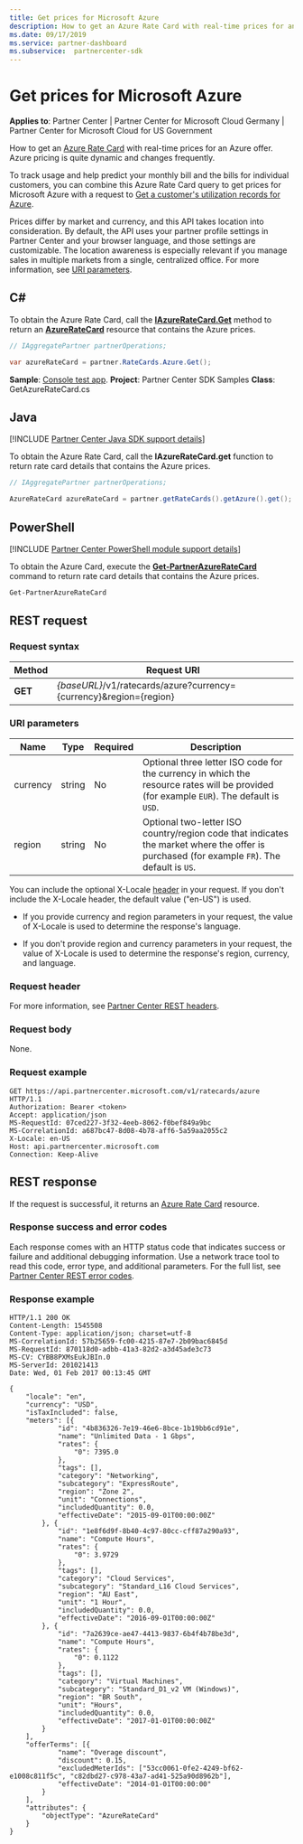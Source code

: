 ```yaml
---
title: Get prices for Microsoft Azure
description: How to get an Azure Rate Card with real-time prices for an Azure offer. Azure pricing is quite dynamic and changes frequently.
ms.date: 09/17/2019
ms.service: partner-dashboard
ms.subservice:  partnercenter-sdk
---
```


# Get prices for Microsoft Azure

**Applies to**: Partner Center | Partner Center for Microsoft Cloud Germany | Partner Center for Microsoft Cloud for US Government

How to get an [Azure Rate Card](azure-rate-card-resources.md) with real-time prices for an Azure offer. Azure pricing is quite dynamic and changes frequently.

To track usage and help predict your monthly bill and the bills for individual customers, you can combine this Azure Rate Card query to get prices for Microsoft Azure with a request to [Get a customer's utilization records for Azure](get-a-customer-s-utilization-record-for-azure.md).

Prices differ by market and currency, and this API takes location into consideration. By default, the API uses your partner profile settings in Partner Center and your browser language, and those settings are customizable. The location awareness is especially relevant if you manage sales in multiple markets from a single, centralized office. For more information, see [URI parameters](#uri-parameters).

## C\#

To obtain the Azure Rate Card, call the [**IAzureRateCard.Get**](/dotnet/api/microsoft.store.partnercenter.ratecards.iazureratecard.get) method to return an [**AzureRateCard**](/dotnet/api/microsoft.store.partnercenter.models.ratecards.azureratecard) resource that contains the Azure prices.

```csharp
// IAggregatePartner partnerOperations;

var azureRateCard = partner.RateCards.Azure.Get();
```

**Sample**: [Console test app](console-test-app.md). **Project**: Partner Center SDK Samples **Class**: GetAzureRateCard.cs

## Java

[!INCLUDE [Partner Center Java SDK support details](../includes/java-sdk-support.md)]

To obtain the Azure Rate Card, call the **IAzureRateCard.get** function to return rate card details that contains the Azure prices.

```java
// IAggregatePartner partnerOperations;

AzureRateCard azureRateCard = partner.getRateCards().getAzure().get();
```

## PowerShell

[!INCLUDE [Partner Center PowerShell module support details](../includes/powershell-module-support.md)]

To obtain the Azure Card, execute the [**Get-PartnerAzureRateCard**](https://github.com/Microsoft/Partner-Center-PowerShell/blob/master/docs/help/Get-PartnerAzureRateCard.md) command to return rate card details that contains the Azure prices.

```powershell
Get-PartnerAzureRateCard
```

## REST request

### Request syntax

| Method  | Request URI                                                        |
|---------|--------------------------------------------------------------------|
| **GET** | *{baseURL}*/v1/ratecards/azure?currency={currency}&region={region} |

### URI parameters

| Name     | Type   | Required | Description                                                                                                                                                                               |
|----------|--------|----------|-------------------------------------------------------------------------------------------------------------------------------------------------------------------------------------------|
| currency | string | No       | Optional three letter ISO code for the currency in which the resource rates will be provided (for example `EUR`). The default is `USD`. |
| region   | string | No       | Optional two-letter ISO country/region code that indicates the market where the offer is purchased (for example `FR`). The default is `US`.        |

You can include the optional X-Locale [header](headers.md#rest-request-headers) in your request. If you don't include the X-Locale header, the default value ("en-US") is used.

- If you provide currency and region parameters in your request, the value of X-Locale is used to determine the response's language.

- If you don't provide region and currency parameters in your request, the value of X-Locale is used to determine the response's region, currency, and language.

### Request header

For more information, see [Partner Center REST headers](headers.md).

### Request body

None.

### Request example

```http
GET https://api.partnercenter.microsoft.com/v1/ratecards/azure HTTP/1.1
Authorization: Bearer <token>
Accept: application/json
MS-RequestId: 07ced227-3f32-4eeb-8062-f0bef849a9bc
MS-CorrelationId: a687bc47-8d08-4b78-aff6-5a59aa2055c2
X-Locale: en-US
Host: api.partnercenter.microsoft.com
Connection: Keep-Alive
```

## REST response

If the request is successful, it returns an [Azure Rate Card](azure-rate-card-resources.md) resource.

### Response success and error codes

Each response comes with an HTTP status code that indicates success or failure and additional debugging information. Use a network trace tool to read this code, error type, and additional parameters. For the full list, see [Partner Center REST error codes](error-codes.md).

### Response example

```http
HTTP/1.1 200 OK
Content-Length: 1545508
Content-Type: application/json; charset=utf-8
MS-CorrelationId: 57b25659-fc00-4215-87e7-2b09bac6845d
MS-RequestId: 870118d0-adbb-41a3-82d2-a3d45ade3c73
MS-CV: CYBB8PXMsEukJBIn.0
MS-ServerId: 201021413
Date: Wed, 01 Feb 2017 00:13:45 GMT

{
    "locale": "en",
    "currency": "USD",
    "isTaxIncluded": false,
    "meters": [{
            "id": "4b836326-7e19-46e6-8bce-1b19bb6cd91e",
            "name": "Unlimited Data - 1 Gbps",
            "rates": {
                "0": 7395.0
            },
            "tags": [],
            "category": "Networking",
            "subcategory": "ExpressRoute",
            "region": "Zone 2",
            "unit": "Connections",
            "includedQuantity": 0.0,
            "effectiveDate": "2015-09-01T00:00:00Z"
        }, {
            "id": "1e8f6d9f-8b40-4c97-80cc-cff87a290a93",
            "name": "Compute Hours",
            "rates": {
                "0": 3.9729
            },
            "tags": [],
            "category": "Cloud Services",
            "subcategory": "Standard_L16 Cloud Services",
            "region": "AU East",
            "unit": "1 Hour",
            "includedQuantity": 0.0,
            "effectiveDate": "2016-09-01T00:00:00Z"
        }, {
            "id": "7a2639ce-ae47-4413-9837-6b4f4b78be3d",
            "name": "Compute Hours",
            "rates": {
                "0": 0.1122
            },
            "tags": [],
            "category": "Virtual Machines",
            "subcategory": "Standard_D1_v2 VM (Windows)",
            "region": "BR South",
            "unit": "Hours",
            "includedQuantity": 0.0,
            "effectiveDate": "2017-01-01T00:00:00Z"
        }
    ],
    "offerTerms": [{
            "name": "Overage discount",
            "discount": 0.15,
            "excludedMeterIds": ["53cc0061-0fe2-4249-bf62-e1008c811f5c", "c82dbd27-c978-43a7-ad41-525a90d8962b"],
            "effectiveDate": "2014-01-01T00:00:00"
        }
    ],
    "attributes": {
        "objectType": "AzureRateCard"
    }
}
```
